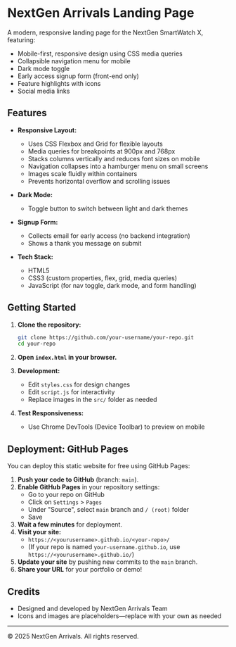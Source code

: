 # NextGen Arrivals Landing Page

A modern, responsive landing page for the NextGen SmartWatch X, featuring:

- Mobile-first, responsive design using CSS media queries
- Collapsible navigation menu for mobile
- Dark mode toggle
- Early access signup form (front-end only)
- Feature highlights with icons
- Social media links

## Features

- **Responsive Layout:**
  - Uses CSS Flexbox and Grid for flexible layouts
  - Media queries for breakpoints at 900px and 768px
  - Stacks columns vertically and reduces font sizes on mobile
  - Navigation collapses into a hamburger menu on small screens
  - Images scale fluidly within containers
  - Prevents horizontal overflow and scrolling issues

- **Dark Mode:**
  - Toggle button to switch between light and dark themes

- **Signup Form:**
  - Collects email for early access (no backend integration)
  - Shows a thank you message on submit

- **Tech Stack:**
  - HTML5
  - CSS3 (custom properties, flex, grid, media queries)
  - JavaScript (for nav toggle, dark mode, and form handling)

## Getting Started

1. **Clone the repository:**
   ```sh
   git clone https://github.com/your-username/your-repo.git
   cd your-repo
   ```
2. **Open `index.html` in your browser.**

3. **Development:**
   - Edit `styles.css` for design changes
   - Edit `script.js` for interactivity
   - Replace images in the `src/` folder as needed

4. **Test Responsiveness:**
   - Use Chrome DevTools (Device Toolbar) to preview on mobile

## Deployment: GitHub Pages

You can deploy this static website for free using GitHub Pages:

1. **Push your code to GitHub** (branch: `main`).
2. **Enable GitHub Pages** in your repository settings:
   - Go to your repo on GitHub
   - Click on `Settings` > `Pages`
   - Under "Source", select `main` branch and `/ (root)` folder
   - Save
3. **Wait a few minutes** for deployment.
4. **Visit your site:**
   - `https://<yourusername>.github.io/<your-repo>/`
   - (If your repo is named `your-username.github.io`, use `https://<yourusername>.github.io/`)
5. **Update your site** by pushing new commits to the `main` branch.
6. **Share your URL** for your portfolio or demo!

## Credits

- Designed and developed by NextGen Arrivals Team
- Icons and images are placeholders—replace with your own as needed

---

© 2025 NextGen Arrivals. All rights reserved.
